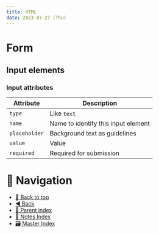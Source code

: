 ```yaml
---
title: HTML
date: 2023-07-27 (Thu)
---
```


# Form

## Input elements

### Input attributes

| Attribute     | Description                         |
| ------------- | ----------------------------------- |
| `type`        | Like `text`                         |
| `name`        | Name to identify this input element |
| `placeholder` | Background text as guidelines       |
| `value`       | Value                               |
| `required`    | Required for submission             |

# 🧭 Navigation

- [🔼 Back to top](#)
- [◀️ Back](../index.md)
- [🔖 Parent index](../index.md)
- [📑 Notes Index](../index.md)
- [🗃️ Master Index](../../index.md)
